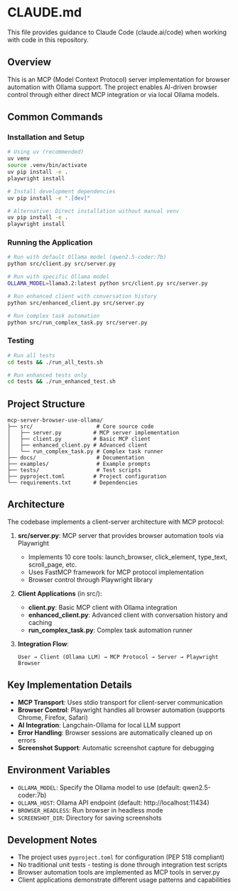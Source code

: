 # CLAUDE.md

This file provides guidance to Claude Code (claude.ai/code) when working with code in this repository.

## Overview

This is an MCP (Model Context Protocol) server implementation for browser automation with Ollama support. The project enables AI-driven browser control through either direct MCP integration or via local Ollama models.

## Common Commands

### Installation and Setup
```bash
# Using uv (recommended)
uv venv
source .venv/bin/activate
uv pip install -e .
playwright install

# Install development dependencies
uv pip install -e ".[dev]"

# Alternative: Direct installation without manual venv
uv pip install -e .
playwright install
```

### Running the Application
```bash
# Run with default Ollama model (qwen2.5-coder:7b)
python src/client.py src/server.py

# Run with specific Ollama model
OLLAMA_MODEL=llama3.2:latest python src/client.py src/server.py

# Run enhanced client with conversation history
python src/enhanced_client.py src/server.py

# Run complex task automation
python src/run_complex_task.py src/server.py
```

### Testing
```bash
# Run all tests
cd tests && ./run_all_tests.sh

# Run enhanced tests only
cd tests && ./run_enhanced_test.sh
```

## Project Structure

```
mcp-server-browser-use-ollama/
├── src/                    # Core source code
│   ├── server.py          # MCP server implementation
│   ├── client.py          # Basic MCP client
│   ├── enhanced_client.py # Advanced client
│   └── run_complex_task.py # Complex task runner
├── docs/                   # Documentation
├── examples/               # Example prompts
├── tests/                  # Test scripts
├── pyproject.toml         # Project configuration
└── requirements.txt       # Dependencies
```

## Architecture

The codebase implements a client-server architecture with MCP protocol:

1. **src/server.py**: MCP server that provides browser automation tools via Playwright
   - Implements 10 core tools: launch_browser, click_element, type_text, scroll_page, etc.
   - Uses FastMCP framework for MCP protocol implementation
   - Browser control through Playwright library

2. **Client Applications** (in src/):
   - **client.py**: Basic MCP client with Ollama integration
   - **enhanced_client.py**: Advanced client with conversation history and caching
   - **run_complex_task.py**: Complex task automation runner

3. **Integration Flow**:
   ```
   User → Client (Ollama LLM) → MCP Protocol → Server → Playwright Browser
   ```

## Key Implementation Details

- **MCP Transport**: Uses stdio transport for client-server communication
- **Browser Control**: Playwright handles all browser automation (supports Chrome, Firefox, Safari)
- **AI Integration**: Langchain-Ollama for local LLM support
- **Error Handling**: Browser sessions are automatically cleaned up on errors
- **Screenshot Support**: Automatic screenshot capture for debugging

## Environment Variables

- `OLLAMA_MODEL`: Specify the Ollama model to use (default: qwen2.5-coder:7b)
- `OLLAMA_HOST`: Ollama API endpoint (default: http://localhost:11434)
- `BROWSER_HEADLESS`: Run browser in headless mode
- `SCREENSHOT_DIR`: Directory for saving screenshots

## Development Notes

- The project uses `pyproject.toml` for configuration (PEP 518 compliant)
- No traditional unit tests - testing is done through integration test scripts
- Browser automation tools are implemented as MCP tools in server.py
- Client applications demonstrate different usage patterns and capabilities